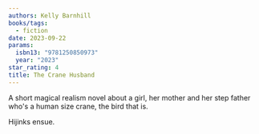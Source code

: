 ```yaml
---
authors: Kelly Barnhill
books/tags:
  - fiction
date: 2023-09-22
params:
  isbn13: "9781250850973"
  year: "2023"
star_rating: 4
title: The Crane Husband
---
```


A short magical realism novel about a girl, her mother and her step father who's
a human size crane, the bird that is.

Hijinks ensue.

<!--more-->
